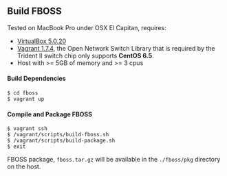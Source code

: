 ## Build FBOSS

Tested on MacBook Pro under OSX El Capitan, requires:
- [VirtualBox 5.0.20][1]
- [Vagrant 1.7.4][2], the Open Network Switch Library that is required by the Trident II switch chip only supports **CentOS 6.5**.
- Host with >= 5GB of memory and >= 3 cpus

#### Build Dependencies ####

    $ cd fboss
    $ vagrant up
    
#### Compile and Package FBOSS ####

    $ vagrant ssh
    $ /vagrant/scripts/build-fboss.sh
    $ /vagrant/scripts/build-package.sh
    $ exit

FBOSS package, `fboss.tar.gz` will be available in the `./fboss/pkg` directory on the host.

[1]: https://www.virtualbox.org
[2]: https://www.vagrantup.com
